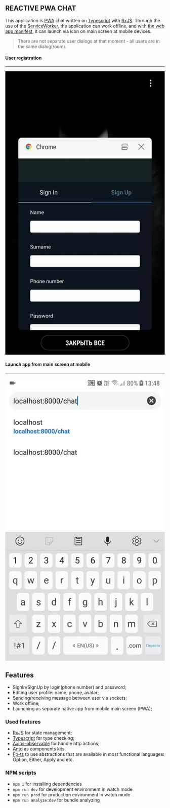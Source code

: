 ## REACTIVE PWA CHAT

This application is [PWA](https://developers.google.com/web/progressive-web-apps/) chat written on [Typescript](https://www.typescriptlang.org/) with [RxJS](https://rxjs-dev.firebaseapp.com/). Through the use of the [ServiceWorker](https://developers.google.com/web/fundamentals/primers/service-workers/), the application can work offline, and with [the web app manifest](https://developers.google.com/web/fundamentals/web-app-manifest/), it can launch via icon on main screen at mobile devices.

> There are not separate user dialogs at that moment - all users are in the same dialog(room).

#### User registration
------------
![](demo/user-registration.webp)


#### Launch app from main screen at mobile
------------
![](demo/launch-via-icon.webp)


## Features
- SignIn/SignUp by login(phone number) and password;
- Editing user profile: name, phone, avatar;
- Sending/receiving message between user via sockets;
- Work offline;
- Launching as separate native app from mobile main screen (PWA);

### Used features
- [RxJS](https://rxjs-dev.firebaseapp.com/) for state management;
- [Typescript](https://www.typescriptlang.org/) for type checking;
- [Axios-observable](https://github.com/zhaosiyang/axios-observable) for handle http actions;
- [Antd](https://github.com/ant-design/ant-design/) as components kits.
- [Fp-ts](https://github.com/gcanti/fp-ts) to use abstractions that are available in most functional languages: Option, Either, Apply and etc.

### NPM scripts
- ```npm i``` for installing dependencies
- ```npm run dev``` for development environment in watch mode
- ```npm run prod``` for production environment in watch mode
- ```npm run analyze:dev``` for bundle analyzing
